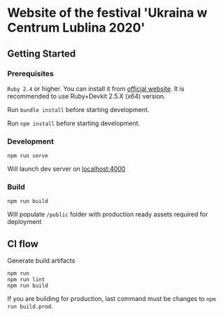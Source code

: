 # Website of the festival 'Ukraina w Centrum Lublina 2020'

## Getting Started

### Prerequisites

`Ruby 2.4` or higher.
You can install it from [official website](https://rubyinstaller.org/downloads/).
It is recommended to use Ruby+Devkit 2.5.X (x64) version.

Run `bundle install` before starting development.

Run `npm install` before starting development.

### Development

`npm run serve`

Will launch dev server on [localhost:4000](http://localhost:4000)

### Build

`npm run build`

Will populate `/public` folder with production ready assets required for deployment

## CI flow

Generate build artifacts

```
npm run
npm run lint
npm run build
```

If you are building for production, last command must be changes to `npm run build.prod`.

